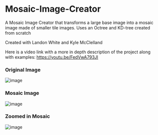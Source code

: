 # Mosaic-Image-Creator
A Mosaic Image Creator that transforms a large base image into a mosaic image made of smaller tile images. Uses an Octree and KD-tree created from scratch

Created with Landon White and Kyle McClelland

Here is a video link with a more in depth description of the project along with examples:
https://youtu.be/FedVwA793JI

### Original Image
![image](https://user-images.githubusercontent.com/93265190/220809429-2fbcf46d-72cd-464c-94a9-eb06076b2460.png)
### Mosaic Image
![image](https://user-images.githubusercontent.com/93265190/220809470-e05aa16d-5a75-460f-9c23-7702dee8fdd9.png)
### Zoomed in Mosaic
![image](https://user-images.githubusercontent.com/93265190/220809506-1c5d1308-8446-4cbd-9c73-478a32933ec2.png)



